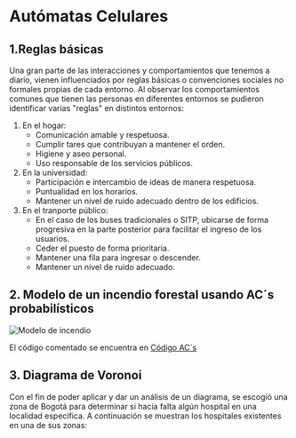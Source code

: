 # Autómatas Celulares
## 1.Reglas básicas
Una gran parte de las interacciones y comportamientos que tenemos a diario, vienen influenciados por reglas básicas o convenciones sociales no formales propias de cada entorno. Al observar los comportamientos comunes que tienen las personas en diferentes entornos se pudieron identificar varias "reglas" en distintos entornos:
1. En el hogar:
   - Comunicación amable y respetuosa.
   - Cumplir tares que contribuyan a mantener el orden.
   - Higiene y aseo personal.
   - Uso responsable de los servicios públicos.
2. En la universidad:
   - Participación e intercambio de ideas de manera respetuosa.
   - Puntualidad en los horarios.
   - Mantener un nivel de ruido adecuado dentro de los edificios.
3. En el tranporte público:
   - En el caso de los buses tradicionales o SITP, ubicarse de forma progresiva en la parte posterior para facilitar el ingreso de los usuarios.
   - Ceder el puesto de forma prioritaria.
   - Mantener una fila para ingresar o descender.
   - Mantener un nivel de ruido adecuado.
## 2. Modelo de un incendio forestal usando AC´s probabilísticos
![Modelo de incendio](https://github.com/Santi-DG/IAMiniRobots-20242/blob/8447798af07aaf5595a5dccc059ca7c92a5aca40/02-Aut%C3%B3matasCelulares/Archivos/Incendio.gif)

El código comentado se encuentra en [Código AC´s](https://github.com/Santi-DG/IAMiniRobots-20242/blob/21ebaf587996f2b06daa58ff5803ce59784531e1/02-Aut%C3%B3matasCelulares/Modelo%20incendio.py)

## 3. Diagrama de Voronoi
Con el fin de poder aplicar y dar un análisis de un diagrama, se escogió una zona de Bogotá para determinar si hacía falta algún hospital en una localidad específica. A continuación se muestran los hospitales existentes en una de sus zonas:
